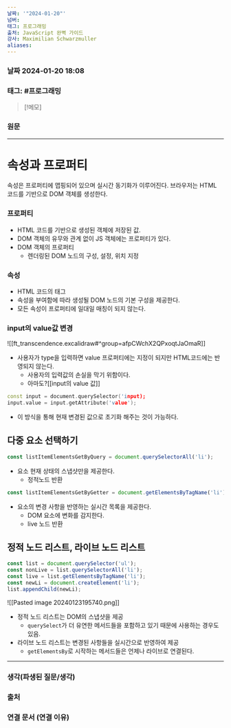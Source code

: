 ```yaml
---
날짜: '"2024-01-20"'
넘버: 
태그: 프로그래밍
출처: JavaScript 완벽 가이드
강사: Maximilian Schwarzmuller
aliases:
---
```

### 날짜  2024-01-20 18:08

### 태그: #프로그래밍 

>[!메모]
>

### 원문
---
# 속성과 프로퍼티
속성은 프로퍼티에 맵핑되어 있으며 실시간 동기화가 이루어진다.
브라우저는 HTML 코드를 기반으로 DOM 객체를 생성한다.
### 프로퍼티
- HTML 코드를 기반으로 생성된 객체에 저장된 값.
- DOM 객체의 유무와 관계 없이 JS 객체에는 프로퍼티가 있다.
-  DOM 객체의 프로퍼티
	- 렌더링된 DOM 노드의 구성, 설정, 위치 지정
### 속성
- HTML 코드의 태그
- 속성을 부여함에 따라 생성될 DOM 노드의 기본 구성을 제공한다.
- 모든 속성이 프로퍼티에 일대일 매칭이 되지 않는다.

### input의 value값 변경
![[ft_transcendence.excalidraw#^group=afpCWchX2QPxoqtJaOmaR]]
- 사용자가 type을 입력하면 value 프로퍼티에는 지정이 되지만 HTML코드에는 반영되지 않는다.
	- 사용자의 입력값의 손실을 막기 위함이다.
	- 아마도?[[input의 value 값]]
```cpp
const input = document.querySelector('input);
input.value = input.getAttribute('value');
```
- 이 방식을 통해 현재 변경된 값으로 초기화 해주는 것이 가능하다.
## 다중 요소 선택하기
```js
const listItemElementsGetByQuery = document.querySelectorAll('li');
```
- 요소 현재 상태의 스냅샷만을 제공한다.
	- 정적노드 반환
```js
const listItemElementsGetByGetter = document.getElementsByTagName('li'); 
```
- 요소의 변경 사항을 반영하는 실시간 목록을 제공한다.
	- DOM 요소에 변화를 감지한다.
	- live 노드 반환
## 정적 노드 리스트, 라이브 노드 리스트
```js
const list = document.querySelector('ul');
const nonLive = list.querySelectorAll('li');
const live = list.getElementsByTagName('li');
const newLi = document.createElement('li');
list.appendChild(newLi);
```
![[Pasted image 20240123195740.png]]
- 정적 노드 리스트는 DOM의 스냅샷을 제공
	- `querySelect`가 더 유연한 메서드들을 포함하고 있기 때문에 사용하는 경우도 있음.
- 라이브 노드 리스트는 변경된 사항들을 실시간으로 반영하여 제공
	- `getElementsBy`로 시작하는 메서드들은 언제나 라이브로 연결된다.

---
### 생각(파생된 질문/생각)

### 출처

### 연결 문서 (연결 이유)
